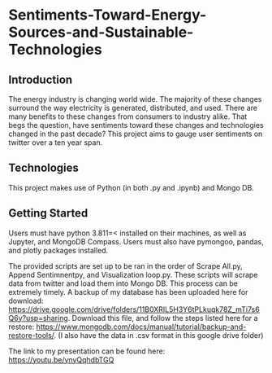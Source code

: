 # Sentiments-Toward-Energy-Sources-and-Sustainable-Technologies
## Introduction
The energy industry is changing world wide. The majority of these changes surround the way electricity is generated, distributed, and used. There are many benefits to these changes from consumers to industry alike. That begs the question, have sentiments toward these changes and technologies changed in the past decade? This project aims to gauge user sentiments on twitter over a ten year span.

## Technologies
This project makes use of Python (in both .py and .ipynb) and Mongo DB.

## Getting Started

Users must have python 3.811=< installed on their machines, as well as Jupyter, and MongoDB Compass. Users must also have pymongoo, pandas, and plotly packages installed.

The provided scripts are set up to be ran in the order of Scrape All.py, Append Sentimnentpy, and Visualization loop.py. These scripts will scrape data from twitter and load them into Mongo DB. This process can be extremely timely. A backup of my database has been uploaded here for download: https://drive.google.com/drive/folders/11B0XRIL5H3Y6tPLkuqk78Z_mTi7s6Q6y?usp=sharing. Download this file, and follow the steps listed here for a restore: https://www.mongodb.com/docs/manual/tutorial/backup-and-restore-tools/. (I also have the data in .csv format in this google drive folder)


The link to my presentation can be found here: https://youtu.be/ynyQqhdbTGQ
